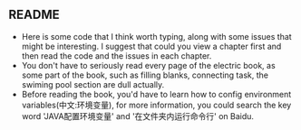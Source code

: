 README
------
*	Here is some code that I think worth typing, along with some issues that might be interesting. I suggest that could you view a chapter first and then read the code and the issues in each chapter.
*	You don't have to seriously read every page of the electric book, as some part of the book, such as filling blanks, connecting task, the swiming pool section are dull actually.
*	Before reading the book, you'd have to learn how to config environment variables(中文:环境变量), for more information, you could search the key word 'JAVA配置环境变量' and '在文件夹内运行命令行' on Baidu.
